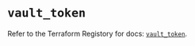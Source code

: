 # `vault_token`

Refer to the Terraform Registory for docs: [`vault_token`](https://registry.terraform.io/providers/hashicorp/vault/3.21.0/docs/resources/token).
